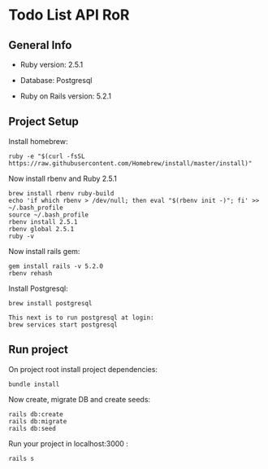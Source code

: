 # Todo List API RoR

## General Info

- Ruby version: 2.5.1

- Database: Postgresql

- Ruby on Rails version: 5.2.1

## Project Setup

Install homebrew:

```
ruby -e "$(curl -fsSL https://raw.githubusercontent.com/Homebrew/install/master/install)"
```

Now install rbenv and Ruby 2.5.1

```
brew install rbenv ruby-build
echo 'if which rbenv > /dev/null; then eval "$(rbenv init -)"; fi' >> ~/.bash_profile
source ~/.bash_profile
rbenv install 2.5.1
rbenv global 2.5.1
ruby -v
```

Now install rails gem:

```
gem install rails -v 5.2.0
rbenv rehash
```

Install Postgresql:

```
brew install postgresql

This next is to run postgresql at login:
brew services start postgresql
```

## Run project

On project root install project dependencies:

```
bundle install
```

Now create, migrate DB and create seeds:

```
rails db:create
rails db:migrate
rails db:seed
```

Run your project in localhost:3000 :

```
rails s
```

